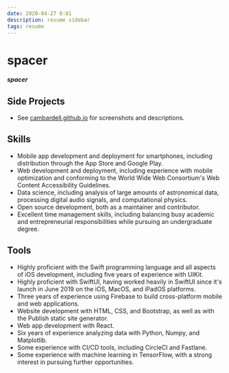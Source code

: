```yaml
---
date: 2020-04-27 0:01
description: resume sidebar
tags: resume
---
```

# <span id="hidden-text">spacer</span>
##### <span id="hidden-text">spacer</span>
## Side Projects
* See [cambardell.github.io](https://cambardell.github.io) for screenshots and descriptions.

## Skills  
*  Mobile app development and deployment for smartphones, including distribution through the App Store and Google Play.
* Web development and deployment, including experience with mobile optimization and conforming to the World Wide Web Consortium's Web Content Accessibility Guidelines.
* Data science, including analysis of large amounts of astronomical data, processing digital audio signals, and computational physics. 
* Open source development, both as a maintainer and contributor.
* Excellent time management skills, including balancing busy academic and entrepreneurial responsibilities while pursuing an undergraduate degree.

## Tools  
* Highly proficient with the Swift programming language and all aspects of iOS development, including five years of experience with UIKit.
* Highly proficient with SwiftUI, having worked heavily in SwiftUI since it's launch in June 2019 on the iOS, MacOS, and iPadOS platforms. 
* Three years of experience using Firebase to build cross-platform mobile and web applications. 
* Website development with HTML, CSS, and Bootstrap, as well as with the Publish static site generator. 
* Web app development with React. 
* Six years of experience analyzing data with Python, Numpy, and Matplotlib.
* Some experience with CI/CD tools, including CircleCI and Fastlane.
* Some experience with machine learning in TensorFlow, with a strong interest in pursuing further opportunities. 


